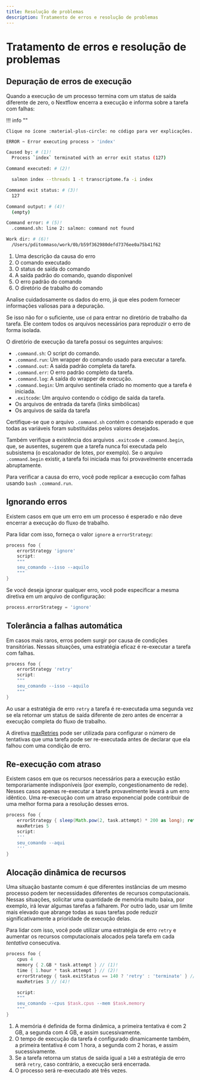 ```yaml
---
title: Resolução de problemas
description: Tratamento de erros e resolução de problemas
---
```


# Tratamento de erros e resolução de problemas

## Depuração de erros de execução

Quando a execução de um processo termina com um status de saída diferente de zero,
o Nextflow encerra a execução e informa sobre a tarefa com falhas:

!!! info ""

    Clique no ícone :material-plus-circle: no código para ver explicações.

```bash
ERROR ~ Error executing process > 'index'

Caused by: # (1)!
  Process `index` terminated with an error exit status (127)

Command executed: # (2)!

  salmon index --threads 1 -t transcriptome.fa -i index

Command exit status: # (3)!
  127

Command output: # (4)!
  (empty)

Command error: # (5)!
  .command.sh: line 2: salmon: command not found

Work dir: # (6)!
  /Users/pditommaso/work/0b/b59f362980defd7376ee0a75b41f62
```

1. Uma descrição da causa do erro
2. O comando executado
3. O status de saída do comando
4. A saída padrão do comando, quando disponível
5. O erro padrão do comando
6. O diretório de trabalho do comando

Analise cuidadosamente os dados do erro, já que eles podem fornecer informações valiosas para a depuração.

Se isso não for o suficiente, use `cd` para entrar no diretório de trabalho da tarefa. Ele contem todos os arquivos necessários para reproduzir o erro de forma isolada.

O diretório de execução da tarefa possui os seguintes arquivos:

-   `.command.sh`: O script do comando.
-   `.command.run`: Um wrapper do comando usado para executar a tarefa.
-   `.command.out`: A saída padrão completa da tarefa.
-   `.command.err`: O erro padrão completo da tarefa.
-   `.command.log`: A saída do wrapper de execução.
-   `.command.begin`: Um arquivo sentinela criado no momento que a tarefa é iniciada.
-   `.exitcode`: Um arquivo contendo o código de saída da tarefa.
-   Os arquivos de entrada da tarefa (links simbólicas)
-   Os arquivos de saída da tarefa

Certifique-se que o arquivo `.command.sh` contém o comando esperado e que todas as variáveis
foram substituídas pelos valores desejados.

Também verifique a existência dos arquivos `.exitcode` e `.command.begin`, que, se ausentes, sugerem que a tarefa nunca foi executada pelo subsistema (o escalonador de lotes, por exemplo). Se o arquivo `.command.begin` existir, a tarefa foi iniciada mas foi provavelmente encerrada abruptamente.

Para verificar a causa do erro, você pode replicar a execução com falhas usando `bash .command.run`.

## Ignorando erros

Existem casos em que um erro em um processo é esperado e não deve encerrar a execução do fluxo de trabalho.

Para lidar com isso, forneça o valor `ignore` a `errorStrategy`:

```groovy linenums="1"
process foo {
    errorStrategy 'ignore'
    script:
    """
    seu_comando --isso --aquilo
    """
}
```

Se você deseja ignorar qualquer erro, você pode especificar a mesma diretiva em um arquivo de configuração:

```groovy
process.errorStrategy = 'ignore'
```

## Tolerância a falhas automática

Em casos mais raros, erros podem surgir por causa de condições transitórias. Nessas situações, uma estratégia eficaz é re-executar a tarefa com falhas.

```groovy linenums="1"
process foo {
    errorStrategy 'retry'
    script:
    """
    seu_comando --isso --aquilo
    """
}
```

Ao usar a estratégia de erro `retry` a tarefa é re-executada uma segunda vez se ela retornar um status de saída diferente de zero antes de encerrar a execução completa do fluxo de trabalho.

A diretiva [maxRetries](https://www.nextflow.io/docs/latest/process.html#maxretries) pode ser utilizada para configurar o número de tentativas que uma tarefa pode ser re-executada antes de declarar que ela falhou com uma condição de erro.

## Re-execução com atraso

Existem casos em que os recursos necessários para a execução estão temporariamente indisponíveis (por exemplo, congestionamento de rede). Nesses casos apenas re-executar a tarefa provavelmente levará a um erro idêntico. Uma re-execução com um atraso exponencial pode contribuir de uma melhor forma para a resolução desses erros.

```groovy linenums="1"
process foo {
    errorStrategy { sleep(Math.pow(2, task.attempt) * 200 as long); return 'retry' }
    maxRetries 5
    script:
    '''
    seu_comando --aqui
    '''
}
```

## Alocação dinâmica de recursos

Uma situação bastante comum é que diferentes instâncias de um mesmo processo podem ter necessidades diferentes de recursos computacionais. Nessas situações, solicitar uma quantidade de memória muito baixa, por exemplo, irá levar algumas tarefas a falharem. Por outro lado, usar um limite mais elevado que abrange todas as suas tarefas pode reduzir significativamente a prioridade de execução delas.

Para lidar com isso, você pode utilizar uma estratégia de erro `retry` e aumentar os recursos computacionais alocados pela tarefa em cada _tentativa_ consecutiva.

```groovy linenums="1"
process foo {
    cpus 4
    memory { 2.GB * task.attempt } // (1)!
    time { 1.hour * task.attempt } // (2)!
    errorStrategy { task.exitStatus == 140 ? 'retry' : 'terminate' } // (3)!
    maxRetries 3 // (4)!

    script:
    """
    seu_comando --cpus $task.cpus --mem $task.memory
    """
}
```

1. A memória é definida de forma dinâmica, a primeira tentativa é com 2 GB, a segunda com 4 GB, e assim sucessivamente.
2. O tempo de execução da tarefa é configurado dinamicamente também, a primeira tentativa é com 1 hora, a segunda com 2 horas, e assim sucessivamente.
3. Se a tarefa retorna um status de saída igual a `140` a estratégia de erro será `retry`, caso contrário, a execução será encerrada.
4. O processo será re-executado até três vezes.
